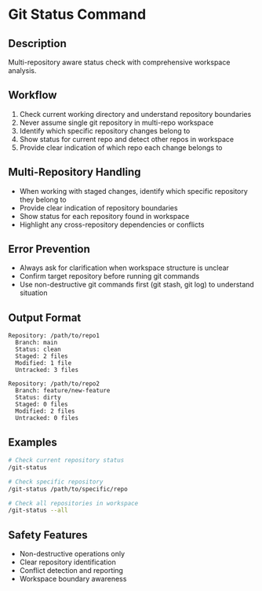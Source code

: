 # Git Status Command

## Description

Multi-repository aware status check with comprehensive workspace analysis.

## Workflow

1. Check current working directory and understand repository boundaries
2. Never assume single git repository in multi-repo workspace
3. Identify which specific repository changes belong to
4. Show status for current repo and detect other repos in workspace
5. Provide clear indication of which repo each change belongs to

## Multi-Repository Handling

- When working with staged changes, identify which specific repository they belong to
- Provide clear indication of repository boundaries
- Show status for each repository found in workspace
- Highlight any cross-repository dependencies or conflicts

## Error Prevention

- Always ask for clarification when workspace structure is unclear
- Confirm target repository before running git commands
- Use non-destructive git commands first (git stash, git log) to understand situation

## Output Format

```
Repository: /path/to/repo1
  Branch: main
  Status: clean
  Staged: 2 files
  Modified: 1 file
  Untracked: 3 files

Repository: /path/to/repo2
  Branch: feature/new-feature
  Status: dirty
  Staged: 0 files
  Modified: 2 files
  Untracked: 0 files
```

## Examples

```bash
# Check current repository status
/git-status

# Check specific repository
/git-status /path/to/specific/repo

# Check all repositories in workspace
/git-status --all
```

## Safety Features

- Non-destructive operations only
- Clear repository identification
- Conflict detection and reporting
- Workspace boundary awareness
